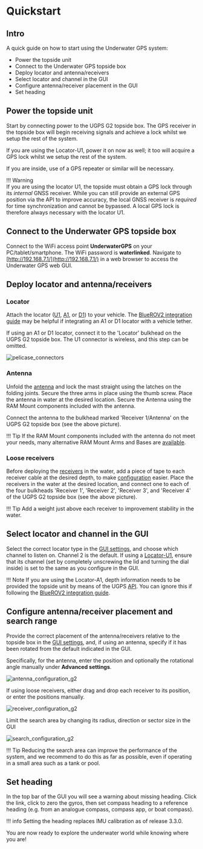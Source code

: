 # Quickstart

## Intro

A quick guide on how to start using the Underwater GPS system:

* Power the topside unit
* Connect to the Underwater GPS topside box
* Deploy locator and antenna/receivers
* Select locator and channel in the GUI
* Configure antenna/receiver placement in the GUI
* Set heading

## Power the topside unit

Start by connecting power to the UGPS G2 topside box. The GPS receiver in the topside box will begin receiving signals and achieve a lock whilst we setup the rest of the system.

If you are using the Locator-U1, power it on now as well; it too will acquire a GPS lock whilst we setup the rest of the system.

If you are inside, use of a GPS repeater or similar will be necessary.

!!! Warning  
    If you are using the locator U1, the topside must obtain a GPS lock through its *internal* GNSS receiver. While you can still provide an external GPS position via the API to improve accuracy, the local GNSS receiver is *required* for time synchronization and cannot be bypassed. A local GPS lock is therefore always necessary with the locator U1.

## Connect to the Underwater GPS topside box

Connect to the WiFi access point **UnderwaterGPS** on your PC/tablet/smartphone. The WiFi password is **waterlinked**. Navigate to [http://192.168.7.1/](http://192.168.7.1/) in a web browser to access the Underwater GPS web GUI.

## Deploy locator and antenna/receivers

### Locator

Attach the locator ([U1](../locators/locator-u1), [A1](../locators/locator-a1), or [D1](../locators/locator-d1)) to your vehicle. The [BlueROV2 integration guide](../integration/bluerov-integration) may be helpful if integrating an A1 or D1 locator with a vehicle tether.

If using an A1 or D1 locator, connect it to the 'Locator' bulkhead on the UGPS G2 topside box. The U1 connector is wireless, and this step can be omitted.

![pelicase_connectors](../img/pelicase_g2_connectors.png)

### Antenna

Unfold the [antenna](../../antenna) and lock the mast straight using the latches on the folding joints. Secure the three arms in place using the thumb screw. Place the antenna in water at the desired location. Secure the Antenna using the RAM Mount components included with the antenna.

Connect the antenna to the bulkhead marked 'Receiver 1/Antenna' on the UGPS G2 topside box (see the above picture).

!!! Tip
	If the RAM Mount components included with the antenna do not meet your needs, many alternative RAM Mount Arms and Bases are [available](https://www.rammount.com/shop-all/popular-components/c-size).

### Loose receivers

Before deploying the [receivers](../../receiver-d1) in the water, add a piece of tape to each receiver cable at the desired depth, to make [configuration](#configure-antennareceiver-placement-and-search-range) easier. Place the receivers in the water at the desired location, and connect one to each of the four bulkheads 'Receiver 1', 'Receiver 2', 'Receiver 3', and 'Receiver 4' of the UGPS G2 topside box (see the above picture).

!!! Tip
    Add a weight just above each receiver to improvement stability in the water.

## Select locator and channel in the GUI

Select the correct locator type in the [GUI settings](../gui/settings/), and choose which channel to listen on. Channel 2 is the default. If using a [Locator-U1](../locators/locator-u1/), ensure that its channel (set by completely unscrewing the lid and turning the dial inside) is set to the same as you configure in the GUI.

!!! Note
    If you are using the Locator-A1, depth information needs to be provided the topside unit by means of the UGPS [API](../integration/api). You can ignore this if following the [BlueROV2 integration guide](../integration/bluerov-integration).

## Configure antenna/receiver placement and search range

Provide the correct placement of the antenna/receivers relative to the topside box in the [GUI settings](../gui/settings/), and, if using an antenna, specify if it has been rotated from the default indicated in the GUI.

Specifically, for the antenna, enter the position and optionally the rotational angle manually under **Advanced settings**.

![antenna_configuration_g2](../img/antenna_configuration_g2.png)

If using loose receivers, either drag and drop each receiver to its position, or enter the positions manually.

![receiver_configuration_g2](../img/receiver_configuration_g2.png)

Limit the search area by changing its radius, direction or sector size in the GUI

![search_configuration_g2](../img/search_configuration_g2.png)

!!! Tip
    Reducing the search area can improve the performance of the system, and we recommend to do this as far as possible, even if operating in a small area such as a tank or pool.

## Set heading

In the top bar of the GUI you will see a warning about missing heading. Click the link, click to zero the gyros, then set compass heading to a reference heading (e.g. from an analogue compass, compass app, or boat compass).

!!! info
    Setting the heading replaces IMU calibration as of release 3.3.0.

You are now ready to explore the underwater world while knowing where you are!
